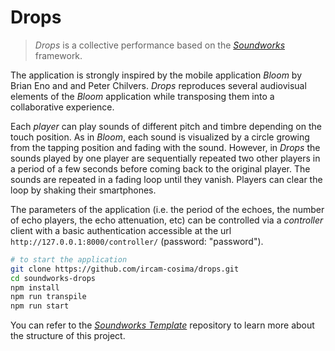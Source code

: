 # Drops

> *Drops* is a collective performance based on the [*Soundworks*](https://github.com/collective-soundworks/soundworks/) framework.

The application is strongly inspired by the mobile application *Bloom* by Brian Eno and and Peter Chilvers. *Drops* reproduces several audiovisual elements of the *Bloom* application while transposing them into a collaborative experience.

Each *player* can play sounds of different pitch and timbre depending on the touch position. As in *Bloom*, each sound is visualized by a circle growing from the tapping position and fading with the sound. However, in *Drops* the sounds played by one player are sequentially repeated two other players in a period of a few seconds before coming back to the original player. The sounds are repeated in a fading loop until they vanish. Players can clear the loop by shaking their smartphones.

The parameters of the application (i.e. the period of the echoes, the number of echo players, the echo attenuation, etc) can be controlled via a *controller* client with a basic authentication accessible at the url `http://127.0.0.1:8000/controller/` (password: "password").

```sh
# to start the application
git clone https://github.com/ircam-cosima/drops.git
cd soundworks-drops
npm install
npm run transpile
npm run start
```

You can refer to the [*Soundworks Template*](https://github.com/collective-soundworks/soundworks-template/) repository to learn more about the structure of this project.
